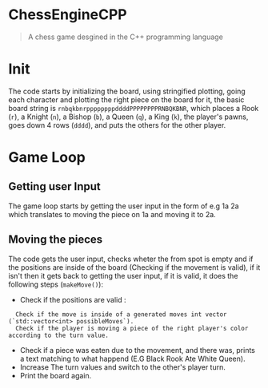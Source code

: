 # ChessEngineCPP

> A chess game desgined in the C++ programming language
# Init
The code starts by initializing the board, using stringified plotting, going each character and plotting the right piece on the board for it, the basic board string is `rnbqkbnrppppppppddddPPPPPPPPRNBQKBNR`, which places a Rook (`r`), a Knight (`n`), a Bishop (`b`), a Queen (`q`), a King (`k`), the player's pawns, goes down 4 rows (`dddd`), and puts the others for the other player.

# Game Loop
## Getting user Input
The game loop starts by getting the user input in the form of <from> <to> e.g 1a 2a which translates to moving the piece on 1a and moving it to 2a.
## Moving the pieces
The code gets the user input, checks wheter the from spot is empty and if the positions are inside of the board (Checking if the movement is valid), if it isn't then it gets back to getting the user input, if it is valid, it does the following steps (`makeMove()`): 
- Check if the positions are valid : </br>
```
  Check if the move is inside of a generated moves int vector (`std::vector<int> possibleMoves`).
  Check if the player is moving a piece of the right player's color according to the turn value.
```
- Check if a piece was eaten due to the movement, and there was, prints a text matching to what happend (E.G Black Rook Ate White Queen).
- Increase The turn values and switch to the other's player turn.
- Print the board again.
